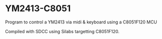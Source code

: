 # YM2413-C8051
Program to control a YM2413 via midi &amp; keyboard using a C8051F120 MCU

Compiled with SDCC using Silabs targetting C8051F120.
